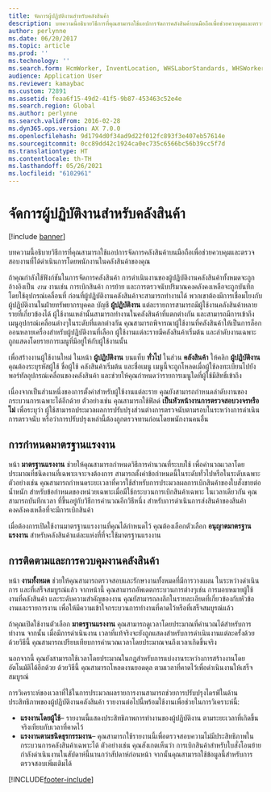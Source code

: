 ```yaml
---
title: จัดการผู้ปฏิบัติงานสำหรับคลังสินค้า
description: บทความนี้อธิบายวิธีการที่คุณสามารถใช้แอปการจัดการคลังสินค้าบนมือถือเพื่อช่วยควบคุมและตรวจสอบงานที่ได้ดำเนินการโดยพนักงานในคลังสินค้าของคุณ
author: perlynne
ms.date: 06/20/2017
ms.topic: article
ms.prod: ''
ms.technology: ''
ms.search.form: HcmWorker, InventLocation, WHSLaborStandards, WHSWorker, WHSWorkTable, WHSWorkTableListPage, WHSResetUserPassword
audience: Application User
ms.reviewer: kamaybac
ms.custom: 72891
ms.assetid: feaa6f15-49d2-41f5-9b87-453463c52e4e
ms.search.region: Global
ms.author: perlynne
ms.search.validFrom: 2016-02-28
ms.dyn365.ops.version: AX 7.0.0
ms.openlocfilehash: 9d1794d0f34ad9d22f012fc893f3e407eb57614e
ms.sourcegitcommit: 0cc89dd42c1924ca0ec735c6566bc56b39cc5f7d
ms.translationtype: HT
ms.contentlocale: th-TH
ms.lasthandoff: 05/26/2021
ms.locfileid: "6102961"
---
```

# <a name="manage-warehouse-workers"></a>จัดการผู้ปฏิบัติงานสำหรับคลังสินค้า

[!include [banner](../includes/banner.md)]

บทความนี้อธิบายวิธีการที่คุณสามารถใช้แอปการจัดการคลังสินค้าบนมือถือเพื่อช่วยควบคุมและตรวจสอบงานที่ได้ดำเนินการโดยพนักงานในคลังสินค้าของคุณ

ถ้าคุณกำลังใช้ฟังก์ชันในการจัดการคลังสินค้า การดำเนินงานของผู้ปฏิบัติงานคลังสินค้าทั้งหมดจะถูกอ้างอิงเป็น *งาน* งานเช่น การเบิกสินค้า การย้าย และการตรวจนับปริมาณคงคลังคงเหลือจะถูกบันทึกโดยใช้อุปกรณ์เคลื่อนที่ ก่อนที่ผู้ปฏิบัติงานคลังสินค้าจะสามารถทำงานได้ พวกเขาต้องมีการเชื่อมโยงกับผู้ปฏิบัติงานในฝ่ายทรัพยากรบุคคล บัญชี **ผู้ปฏิบัติงาน** แต่ละรายการสามารถมีผู้ใช้งานคลังสินค้าหลายรายที่เกี่ยวข้องได้ ผู้ใช้งานเหล่านั้นสามารถทำงานในคลังสินค้าที่แตกต่างกัน และสามารถมีการเข้าถึงเมนูอุปกรณ์เคลื่อนต่างๆในระดับที่แตกต่างกัน คุณสามารถพิจารณาผู้ใช้งานที่คลังสินค้าให้เป็นการล็อกออนหลายเครื่องสำหรับผู้ปฏิบัติงานที่เลือก ผู้ใช้งานแต่ละรายมีคลังสินค้าเริ่มต้น และลำดับงานเฉพาะถูกแสดงโดยรายการเมนูที่มีอยู่ให้กับผู้ใช้งานนั้น 

เพื่อสร้างงานผู้ใช้งานใหม่ ในหน้า **ผู้ปฏิบัติงาน** บนแท็บ **ทั่วไป** ในส่วน **คลังสินค้า** ให้คลิก **ผู้ปฏิบัติงาน** คุณต้องระบุรหัสผู้ใช้ ชื่อผู้ใช้ คลังสินค้าเริ่มต้น และชื่อเมนู เมนูนี้จะถูกโหลดเมื่อผู้ใช้ลงทะเบียนไปยังพอร์ทัลอุปกรณ์เคลื่อนของคลังสินค้า และช่วยให้คุณกำหนดว่ารายการเมนูใดที่ผู้ใช้มีสิทธิ์เข้าถึง 

เนื่องจากเป็นส่วนหนึ่งของการตั้งค่าสำหรับผู้ใช้งานแต่ละราย คุณยังสามารถกำหนดลำดับงานของกระบวนการเฉพาะได้อีกด้วย ตัวอย่างเช่น คุณสามารถใช้ฟิลด์ **เป็นหัวหน้างานการตรวจสอบวงจรหรือไม่** เพื่อระบุว่า ผู้ใช้สามารถประมวลผลการปรับปรุงส่วนต่างการตรวจนับตามรอบในระหว่างการดำเนินการตรวจนับ หรือว่าการปรับปรุงเหล่านี้ต้องถูกตรวจทานก่อนโดยพนักงานคนอื่น

## <a name="defining-labor-standards"></a>การกำหนดมาตรฐานแรงงาน
หน้า **มาตรฐานแรงงาน** ช่วยให้คุณสามารถกำหนดวิธีการคำนวณที่ระบบใช้ เพื่อคำนวณเวลาโดยประมาณที่ชนิดงานที่เฉพาะเจาะจงต้องการ สามารถตั้งค่าข้อกำหนดนี้ในระดับทั่วไปหรือในระดับเฉพาะ ตัวอย่างเช่น คุณสามารถกำหนดระยะเวลาที่ควรใช้สำหรับการประมวลผลการเบิกสินค้าของใบสั่งขายต่อน้ำหนัก สำหรับข้อกำหนดของหน่วยเฉพาะเมื่อมีใช้กระบวนการเบิกสินค้าเฉพาะ ในเวลาเดียวกัน คุณสามารถบันทึกเวลา ที่ขึ้นอยู่กับวิธีการคำนวณอีกวิธีหนึ่ง สำหรับการดำเนินการส่งสินค้าของสินค้าคงคลังคงเหลือที่จะมีการเบิกสินค้า 

เมื่อต้องการเปิดใช้งานมาตรฐานแรงงานที่คุณได้กำหนดไว้ คุณต้องเลือกตัวเลือก **อนุญาตมาตรฐานแรงงาน** สำหรับคลังสินค้าแต่ละแห่งที่ที่จะใช้มาตรฐานแรงงาน

## <a name="monitoring-and-controlling-warehouse-work"></a>การติดตามและการควบคุมงานคลังสินค้า
หน้า **งานทั้งหมด** ช่วยให้คุณสามารถตรวจสอบและรักษางานทั้งหมดที่มีการวางแผน ในระหว่างดำเนินการ และที่เสร็จสมบูรณ์แล้ว จากหน้านี้ คุณสามารถอัพเดตกระบวนการต่างๆเช่น การมอบหมายผู้ใช้งานที่คลังสินค้า และระดับความสำคัญของงาน คุณยัสามารถลงลึกในรายละเอียดที่เกี่ยวข้องกับหัวข้องานและรายการงาน เพื่อให้มีความเข้าใจกระบวนการทำงานที่คาดไว้หรือที่เสร็จสมบูรณ์แล้ว 

ถ้าคุณเปิดใช้งานตัวเลือก **มาตรฐานแรงงาน** คุณสามารถดูเวลาโดยประมาณที่คำนวณได้สำหรับการทำงาน จากนั้น เมื่อมีการดำเนินงาน เวลาที่แท้จริงจะยังถูกแสดงสำหรับการดำเนินงานแต่ละครั้งด้วย ด้วยวิธีนี้ คุณสามารถเปรียบเทียบการคำนวณเวลาโดยประมาณจนถึงเวลาเกิดขึ้นจริง 

นอกจากนี้ คุณยังสามารถใช้เวลาโดยประมาณในกฎสำหรับการแบ่งงานระหว่างการสร้างงานโดยอัตโนมัติได้อีกด้วย ด้วยวิธีนี้ คุณสามารถโหลดงานยอดดุล ตามเวลาที่คาดไว้เพื่อดำเนินงานให้เสร็จสมบูรณ์ 

การวิเคราะห์ของเวลาที่ใช้ในการประมวลผลรายการงานสามารถช่วยการปรับปรุงไดรฟ์ในด้านประสิทธิภาพของผู้ปฏิบัติงานคลังสินค้า รายงานต่อไปนี้พร้อมใช้งานเพื่อช่วยในการวิเคราะห์นี้:

-   **แรงงานโดยผู้ใช้**– รายงานนี้แสดงประสิทธิภาพการทำงานของผู้ปฏิบัติงาน ตามระยะเวลาที่เกิดขึ้นจริงเทียบกับเวลาที่คาดไว้
-   **แรงงานตามชนิดธุรกรรมงาน**– คุณสามารถใช้รายงานนี้เพื่อตรวจสอบความไม่มีประสิทธิภาพในกระบวนการคลังสินค้าเฉพาะได้ ตัวอย่างเช่น คุณสังเกตเห็นว่า การเบิกสินค้าสำหรับใบสั่งโอนย้ายกำลังดำเนินงานในสัปดาห์นี้นานกว่าสัปดาห์ก่อนหน้า จากนั้นคุณสามารถใช้ข้อมูลนี้สำหรับการตรวจสอบเพิ่มเติมได้






[!INCLUDE[footer-include](../../includes/footer-banner.md)]